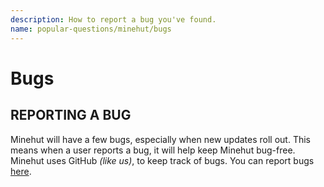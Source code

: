 ```yaml
---
description: How to report a bug you've found.
name: popular-questions/minehut/bugs
---
```


# Bugs

## REPORTING A BUG

Minehut will have a few bugs, especially when new updates roll out. This means when a user reports a bug, it will help keep Minehut bug-free. Minehut uses GitHub _\(like us\)_, to keep track of bugs. You can report bugs [here](https://github.com/Minehut/Meta).
